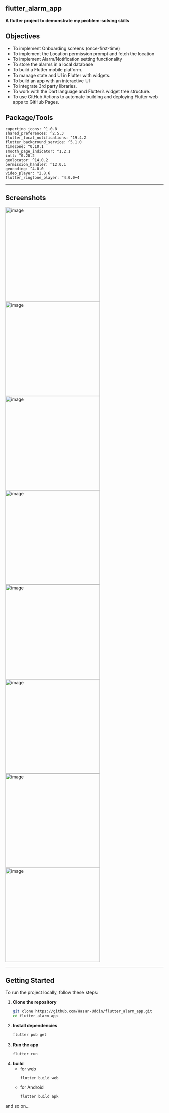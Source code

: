 ## flutter_alarm_app
**A flutter project to demonstrate my problem-solving skills**

## Objectives
- To implement Onboarding screens (once-first-time)
- To implement the Location permission prompt and fetch the location
- To implement Alarm/Notification setting functionality
- To store the alarms in a local database 
- To build a Flutter mobile platform.
- To manage state and UI in Flutter with widgets.
- To build an app with an interactive UI
- To integrate 3rd party libraries.
- To work with the Dart language and Flutter’s widget tree structure.
- To use GitHub Actions to automate building and deploying Flutter web apps to GitHub Pages.


## Package/Tools

    cupertino_icons: ^1.0.8
    shared_preferences: ^2.5.3
    flutter_local_notifications: ^19.4.2
    flutter_background_service: ^5.1.0
    timezone: ^0.10.1
    smooth_page_indicator: ^1.2.1
    intl: ^0.20.2
    geolocator: ^14.0.2
    permission_handler: ^12.0.1
    geocoding: ^4.0.0
    video_player: ^2.8.6
    flutter_ringtone_player: ^4.0.0+4


---

## Screenshots


<img width="300" alt="image" src="https://github.com/user-attachments/assets/9583dbcb-3b9b-4bed-930f-4296b1fcc636" />
<img width="300" alt="image" src="https://github.com/user-attachments/assets/272e9bae-20f8-4907-8671-b99dfd772bbc" />
<img width="300" alt="image" src="https://github.com/user-attachments/assets/1fbaea54-6d79-42dd-8a98-e872a85ebef0" />
<img width="300" alt="image" src="https://github.com/user-attachments/assets/cff45870-7985-4fd3-91e4-c1e9fb840e37" />
<img width="300" alt="image" src="https://github.com/user-attachments/assets/5cf6138b-f3e2-49aa-a029-46d0f576eba7" />
<img width="300" alt="image" src="https://github.com/user-attachments/assets/8c7349c9-157e-47f3-ba24-533f95d6010a" />
<img width="300" alt="image" src="https://github.com/user-attachments/assets/5d8e9628-4ee8-44e4-855b-38b6cdc391b8" />
<img width="300" alt="image" src="https://github.com/user-attachments/assets/2cabde36-a45f-453e-b6c1-e71c8e37d163" />




---

## Getting Started

To run the project locally, follow these steps:

1. **Clone the repository**
    ```bash
    git clone https://github.com/Hasan-Uddin/flutter_alarm_app.git
    cd flutter_alarm_app
3. **Install dependencies**
    ```bash
    flutter pub get
4. **Run the app**
    ```bash
    flutter run
5. **build**
    - for web
        ```bash
        flutter build web
    - for Android
        ```bash
        flutter build apk

and so on...
